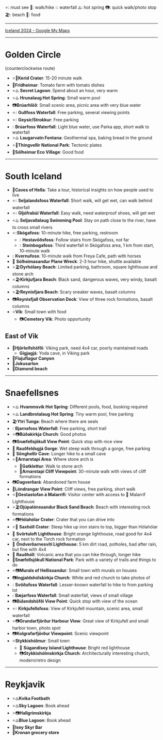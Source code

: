 ⭐: must see
🥾: walk/hike
💧: waterfall
♨️: hot spring
📷: quick walk/photo stop
🏖️: beach
🍖: food
***
[Iceland 2024 - Google My Maps](https://www.google.com/maps/d/u/0/edit?mid=1MMcgL0PdF-DAfyMSQBLjwDuOHOxjfq8&ll=64.22733198716794%2C-21.40450934999999&z=8)
***
# Golden Circle
(counterclockwise route)
- ⭐🥾**Kerid Crater**: 15-20 minute walk
- 🍖**Fridheimar**: Tomato farm with tomato dishes
- ⭐♨️ **Secret Lagoon**: Spend about an hour, very warm
- ⭐♨️ **Hrunalaug Hot Spring**: Small warm pool
- 📷**Brúarhlöð**: Small scenic area, picnic area with very blue water
- ⭐💧 **Gullfoss Waterfall**: Free parking, several viewing points
- ⭐💧 **Geysir/Strokkur**: Free parking
- 💧 **Brúarfoss Waterfall**: Light blue water, use Parka app, short walk to waterfall
- ⭐♨️ **Laugarvatn Fontana**: Geothermal spa, baking bread in the ground
- ⭐🥾**Thingvellir National Park**: Tectonic plates
- 🍖**Sólheimar Eco Village**: Good food
***
# South Iceland
- 🥾**Caves of Hella**: Take a tour, historical insights on how people used to live
- ⭐💧 **Seljalandsfoss Waterfall**: Short walk, will get wet, can walk behind waterfall
- ⭐💧 **Gljúfrabúi Waterfall**: Easy walk, need waterproof shoes, will get wet
- ⭐♨️ **Seljavallalaug Swimming Pool**: Stay on path close to the river, have to cross small rivers
- ⭐💧**Skógafoss**: 10-minute hike, free parking, restroom
    - 💧 **Hestavöðsfoss**: Follow stairs from Skógafoss, not far
    - 💧 **Steinbogafoss**: Third waterfall in Skógafoss area, 1 km from start, 10-minute walk
- 💧 **Kvernufoss**: 10-minute walk from Freya Cafe, path with horses
- 🥾 **Sólheimasandur Plane Wreck**: 2-3 hour hike, shuttle available
- ⭐🏖️**Dyrhólaey Beach**: Limited parking, bathroom, square lighthouse and stone arch
- ⭐🏖️**Kirkjufjara Beach**: Black sand, dangerous waves, very windy, basalt columns
- ⭐🏖️**Reynisfjara Beach**: Scary sneaker waves, basalt columns
- 📷**Reynisfjall Observation Deck**: View of three rock formations, basalt columns
- ⭐**Vík**: Small town with food
    - 📷**Cemetery Vík**: Photo opportunity
## East of Vik
- 🥾**Hjörleifshöfði**: Viking park, need 4x4 car, poorly maintained roads
    - **Gígjagjá**: Yoda cave, in Viking park
- 🥾**Flajuflagur Canyon**
- 🥾**Jokusarlon**
- 🥾**Diamond beach**
***
# Snaefellsnes
- ⭐♨️ **Hvammsvík Hot Spring**: Different pools, food, booking required
- ⭐♨️ **Landbrotalaug Hot Spring**: Tiny warm pool, free parking
- 🏖️**Ytri Tunga**: Beach where there are seals
- 💧 **Bjarnafoss Waterfall**: Free parking, short trail
- ⭐📷**Búðakirkja Church**: Good photos
- 📷**Snæfellsjökull View Point**: Quick stop with nice view
- 🥾 **Rauðfeldsgjá Gorge**: Wet steep walk through a gorge, free parking
- 🥾 **Sönghellir Cave**: Longer hike to a small cave
- ⭐🥾**Arnarstapi Area**: Where stone arch is
    - 🥾**Gatklettur**: Walk to stone arch
    - 🥾**Arnarstapi Cliff Viewpoint**: 30-minute walk with views of cliff formations
- 📷**Dagverðará**: Abandoned farm house
- 🥾**Lóndrangar View Point**: Cliff views, free parking, short walk
- ⭐🥾**Gestastofan á Malarrifi**: Visitor center with access to 🗼 Malarrif Lighthouse
- ⭐🏖️**Djúpalónssandur Black Sand Beach**: Beach with interesting rock formations
- ⭐📷**Hólahólar Crater**: Crater that you can drive into
- ⭐🥾 **Saxhóll Crater**: Steep hike up iron stairs to top, bigger than Hólahólar
- 🗼 **Svörtuloft Lighthouse**: Bright orange lighthouse, road good for 4x4 car, next to the Torch rock formation
- 🗼 **Öndverðarnesviti Lighthouse**: 5 km dirt road, potholes, bad after rain, but fine with 4x4
- 🥾 **Rauðhóll**: Volcanic area that you can hike through, longer hike
- 🥾**Snæfellsjökull National Park**: Park with a variety of trails and things to do
- ⭐📷**Murals of Hellissandur**: Small town with murals on houses
- 📷**Ingjaldshólskirkja Church**: White and red church to take photos of
- 💧 **Svöðufoss Waterfall**: Lesser-known waterfall to hike to from parking lot
- 💧 **Bæjarfoss Waterfall**: Small waterfall, views of small village
- 📷**Búlandshöfði View Point**: Quick stop with view of the ocean
- ⭐💧 **Kirkjufellsfoss**: View of Kirkjufell mountain, scenic area, small waterfall
- ⭐📷**Grundarfjörður Harbour View**: Great view of Kirkjufell and small harbor town, photo spot
- 📷**Kolgrafarfjörður Viewpoint**: Scenic viewpoint
- ⭐**Stykkishólmur**: Small town
    - 🗼 **Súgandisey Island Lighthouse**: Bright red lighthouse
    - 📷**Stykkishólmskirkja Church**: Architecturally interesting church, modern/retro design
***
# Reykjavik
- ⭐♨️**Kvika Footbath**
- ⭐♨️**Sky Lagoon**: Book ahead
- ⭐📷**Hallgrimskirkja**
- ⭐♨️**Blue Lagoon**: Book ahead
- 🍖**Isey Skyr Bar**
- 🍖**Kronan grocery store**
